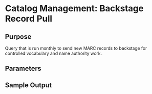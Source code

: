 # Catalog Management: Backstage Record Pull

## Purpose
Query that is run monthly to send new MARC records to backstage for controlled vocabulary and name authority work. 
## Parameters

## Sample Output

